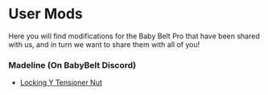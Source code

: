 # User Mods

Here you will find modifications for the Baby Belt Pro that have been shared with us, and in turn we want to share them with all of you!  

### Madeline (On BabyBelt Discord)  
- [Locking Y Tensioner Nut](./Madeline/Locking%20Y%20Tensioner%20Nut) 